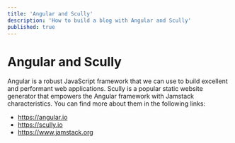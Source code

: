 ```yaml
---
title: 'Angular and Scully'
description: 'How to build a blog with Angular and Scully'
published: true
---
```

# Angular and Scully
Angular is a robust JavaScript framework that we can use to build excellent and performant web applications.
Scully is a popular static website generator that empowers the Angular framework with Jamstack characteristics.
You can find more about them in the following links:
- https://angular.io
- https://scully.io
- https://www.jamstack.org
